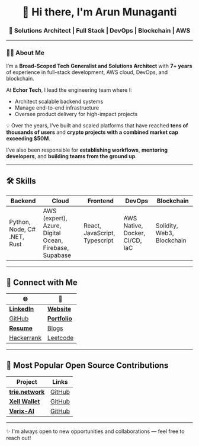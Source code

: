 <div align="center">

# 👋 Hi there, I'm **Arun Munaganti**

### 🚀 Solutions Architect | Full Stack | DevOps | Blockchain | AWS  

</div>

---

### 👨‍💻 About Me
I’m a **Broad-Scoped Tech Generalist and Solutions Architect** with **7+ years** of experience in full-stack development, AWS cloud, DevOps, and blockchain.  

At **Echor Tech**, I lead the engineering team where I:  
- Architect scalable backend systems  
- Manage end-to-end infrastructure  
- Oversee product delivery for high-impact projects  

💡 Over the years, I’ve built and scaled platforms that have reached **tens of thousands of users** and **crypto projects with a combined market cap exceeding $50M**.  

I’ve also been responsible for **establishing workflows**, **mentoring developers**, and **building teams from the ground up**.  

---

## 🛠️ Skills

| **Backend** | **Cloud** | **Frontend** | **DevOps** | **Blockchain** |
|-------------|-----------|--------------|------------|----------------|
| Python, Node, C# .NET, Rust | AWS (expert), Azure, Digital Ocean, Firebase, Supabase | React, JavaScript, Typescript | AWS Native, Docker, CI/CD, IaC | Solidity, Web3, Blockchain |

---

## 🤝 Connect with Me  

| 🌐 | 🔗 |
|-----|-----|
| **[LinkedIn](https://www.linkedin.com/in/arunmunaganti)** | **[Website](https://arunsai63.github.io/)** |
| [GitHub](https://github.com/arunsai63) | **[Portfolio](https://arunsai63.github.io/portfolio)** |
| **[Resume](https://arunsai63.github.io/resume.pdf)** | [Blogs](https://arunsai63.github.io/blogs) |
| [Hackerrank](https://www.hackerrank.com/profile/arunsai63) | [Leetcode](https://leetcode.com/u/arunsai63/) |

---

## 🌟 Most Popular Open Source Contributions  

| Project | Links |
|---------|-------|
| **[trie.network](https://trie.network)** | [GitHub](https://github.com/Trie-Network/trie-network-website) |
| **[Xell Wallet](https://xellwallet.com/)** | [GitHub](https://github.com/rubixchain/Xell-wallet) |
| **[Verix-AI](https://arunsai63.github.io/verix-ai/)** | [GitHub](https://github.com/arunsai63/verix-ai) |

---

✨ I'm always open to new opportunities and collaborations — feel free to reach out!
